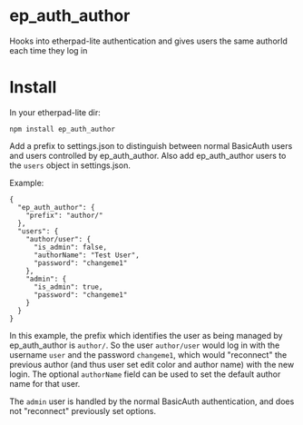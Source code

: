 # ep_auth_author
Hooks into etherpad-lite authentication and gives users the same authorId each time they log in

# Install

In your etherpad-lite dir:

```
npm install ep_auth_author
```

Add a prefix to settings.json to distinguish between normal BasicAuth users and users controlled by ep_auth_author.  Also add ep_auth_author users to the `users` object in settings.json.

Example:

```
{
  "ep_auth_author": {
    "prefix": "author/"
  },
  "users": {
    "author/user": {
      "is_admin": false,
      "authorName": "Test User",
      "password": "changeme1"
    },
    "admin": {
      "is_admin": true,
      "password": "changeme1"
    }
  }
}
```

In this example, the prefix which identifies the user as being managed by ep_auth_author is `author/`.  So the user `author/user` would log in with the username `user` and the password `changeme1`, which would "reconnect" the previous author (and thus user set edit color and author name) with the new login.  The optional `authorName` field can be used to set the default author name for that user.

The `admin` user is handled by the normal BasicAuth authentication, and does not "reconnect" previously set options.